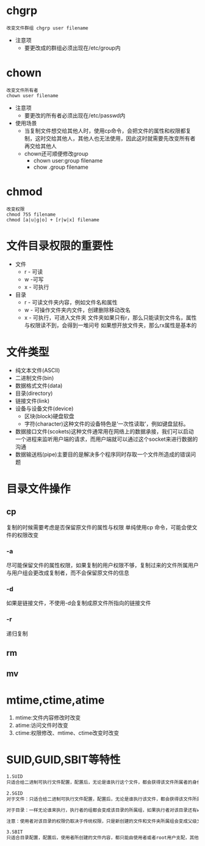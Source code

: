 # chgrp
	改变文件群组 chgrp user filename
 + 注意项
	 + 要更改成的群组必须出现在/etc/group内
# chown
	改变文件所有者 
	chown user filename
	
	  
+ 注意项
	+ 要更改的所有者必须出现在/etc/passwd内
+ 使用场景
	+ 当复制文件想交给其他人时，使用cp命令，会把文件的属性和权限都复制，这时交给其他人，其他人也无法使用，因此这时就需要先改变所有者再交给其他人
	+ chown还可顺便修改group
		+ chown user:group filename
		+ chow .group filename
# chmod
	改变权限 
	chmod 755 filename
	chmod [a|u|g|o] + [r|w|x] filename

# 文件目录权限的重要性
+ 文件
	+ r - 可读
	+ w -可写
	+ x - 可执行
+ 目录
	+ r - 可读文件夹内容，例如文件名和属性
	+ w - 可操作文件夹内文件，创建删除移动改名
	+ x - 可执行，可进入文件夹
文件夹如果只有r，那么只能读到文件名，属性与权限读不到，会得到一堆问号
如果想开放文件夹，那么rx属性是基本的
# 文件类型
+ 纯文本文件(ASCII)
+ 二进制文件(bin)
+ 数据格式文件(data)
+ 目录(directory)
+ 链接文件(link)
+ 设备与设备文件(device)
	+ 区块(block)硬盘软盘
	+ 字符(character)这种文件的设备特色是‘一次性读取’，例如键盘鼠标。
+ 数据接口文件(scokets)这种文件通常用在网络上的数据承接，我们可以启动一个进程来监听用户端的请求，而用户端就可以通过这个socket来进行数据的沟通
+ 数据输送档(pipe)主要目的是解决多个程序同时存取一个文件所造成的错误问题
# 目录文件操作
## cp
复制的时候需要考虑是否保留原文件的属性与权限
单纯使用cp 命令，可能会使文件的权限改变
### -a
尽可能保留文件的属性权限，如果复制的用户权限不够，复制过来的文件所属用户与用户组会更改成复制者，而不会保留原文件的信息
### -d
如果是链接文件，不使用-d会复制成原文件所指向的链接文件
### -r
递归复制
## rm
## mv

# mtime,ctime,atime
1. mtime:文件内容修改时改变
2. atime:访问文件时改变
3. ctime:权限修改、mtime、ctime改变时改变
# SUID,GUID,SBIT等特性
```bash
1.SUID
只适合给二进制可执行文件配置，配置后，无论是谁执行这个文件，都会获得该文件所属者的身份，例如该文件属于root用户，就会获得root身份

2.SGID
对于文件：只适合给二进制可执行文件配置，配置后，无论是谁执行该文件，都会获得该文件所属组的支持，换句话说，就是使用者的组变成了该文件的所属组

对于目录：一样无论谁来执行，执行者的组都会变成该目录的所属组，如果执行者对该目录还有w权限，那么执行者所创建的内容的组都属于该目录的所属组。

注意：使用者对该目录的权限仍取决于传统权限，只是新创建的文件和文件夹所属组会变成父级文件夹的所属组

3.SBIT
只适合目录配置，配置后，使用者所创建的文件内容，都只能由使用者或者root用户支配，其他用户无法删除
```